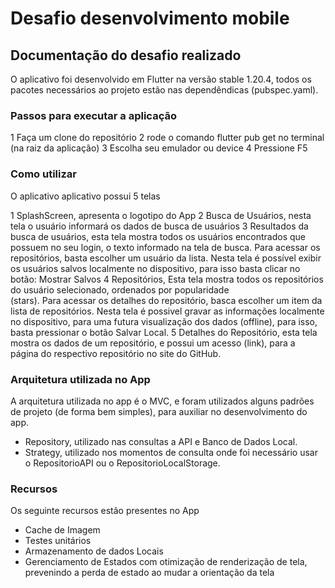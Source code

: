 # Desafio desenvolvimento mobile

## Documentação do desafio realizado

O aplicativo foi desenvolvido em Flutter na versão stable 1.20.4,
todos os pacotes necessários ao projeto estão nas dependêndicas (pubspec.yaml).

### Passos para executar a aplicação

1 Faça um clone do repositório
2 rode o comando flutter pub get no terminal (na raiz da aplicação)
3 Escolha seu emulador ou device
4 Pressione F5

### Como utilizar

O aplicativo aplicativo possui 5 telas

1 SplashScreen, apresenta o logotipo do App
2 Busca de Usuários, nesta tela o usuário informará os dados de busca de usuários
3 Resultados da busca de usuários, esta tela mostra todos os usuários encontrados que possuem no seu login,
  o texto informado na tela de busca. Para acessar os repositórios, basta escolher um usuário da lista. 
  Nesta tela é possível exibir os usuários salvos localmente no dispositivo, para isso basta clicar no botão: Mostrar Salvos
4 Repositórios, Esta tela mostra todos os repositórios do usuário selecionado, ordenados por popularidade  
  (stars). Para acessar os detalhes do repositório, basca escolher um item da lista de repositórios. Nesta tela é possivel gravar as informações localmente no dispositivo, para uma futura visualização dos dados (offline), para isso, basta pressionar o botão Salvar Local.
5 Detalhes do Repositório, esta tela mostra os dados de um repositório, e possui um acesso (link), para a  
  página do respectivo repositório no site do GitHub.

### Arquitetura utilizada no App

A arquitetura utilizada no app é o MVC, e foram utilizados alguns padrões de projeto (de forma bem simples), para auxiliar no desenvolvimento do app.
* Repository, utilizado nas consultas a API e Banco de Dados Local.
* Strategy, utilizado nos momentos de consulta onde foi necessário usar o RepositorioAPI ou o 
  RepositorioLocalStorage.

### Recursos

Os seguinte recursos estão presentes no App
* Cache de Imagem
* Testes unitários
* Armazenamento de dados Locais
* Gerenciamento de Estados com otimização de renderização de tela, prevenindo a perda de estado ao mudar a orientação da tela

